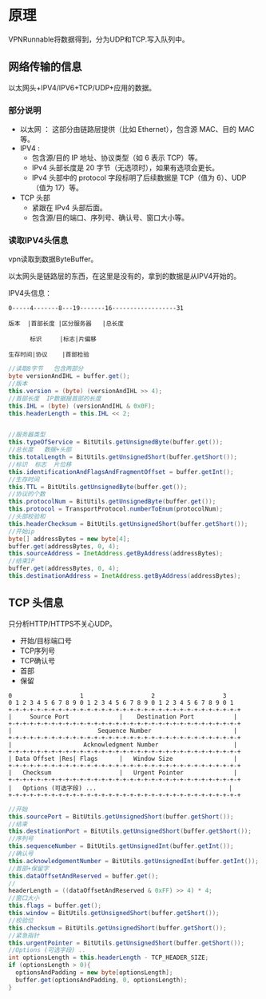 # 原理

VPNRunnable将数据得到，分为UDP和TCP.写入队列中。

## 网络传输的信息

以太网头+IPV4/IPV6+TCP/UDP+应用的数据。

### 部分说明

- 以太网 ： 这部分由链路层提供（比如 Ethernet），包含源 MAC、目的 MAC 等。
- IPV4 :
  - 包含源/目的 IP 地址、协议类型（如 6 表示 TCP）等。
  - IPv4 头部长度是 20 字节（无选项时），如果有选项会更长。
  - IPv4 头部中的 protocol 字段标明了后续数据是 TCP（值为 6）、UDP（值为 17）等。
- TCP 头部
  - 紧跟在 IPv4 头部后面。
  - 包含源/目的端口、序列号、确认号、窗口大小等。

### 读取IPV4头信息

vpn读取到数据ByteBuffer。

以太网头是链路层的东西，在这里是没有的，拿到的数据是从IPV4开始的。

IPV4头信息：


```
0-----4-------8---19-------16------------------31

版本  |首部长度 |区分服务器   |总长度

      标识     |标志|片偏移

生存时间|协议    |首部检验
```

```java
//读取8字节   包含两部分
byte versionAndIHL = buffer.get();
//版本
this.version = (byte) (versionAndIHL >> 4);
//首部长度  IP数据报首部的长度
this.IHL = (byte) (versionAndIHL & 0x0F);
this.headerLength = this.IHL << 2;


//服务器类型
this.typeOfService = BitUtils.getUnsignedByte(buffer.get());
//总长度   数据+头部
this.totalLength = BitUtils.getUnsignedShort(buffer.getShort());
//标识  标志  片位移
this.identificationAndFlagsAndFragmentOffset = buffer.getInt();
//生存时间
this.TTL = BitUtils.getUnsignedByte(buffer.get());
//协议的个数
this.protocolNum = BitUtils.getUnsignedByte(buffer.get());
this.protocol = TransportProtocol.numberToEnum(protocolNum);
//头部校验和
this.headerChecksum = BitUtils.getUnsignedShort(buffer.getShort());
//开始ip
byte[] addressBytes = new byte[4];
buffer.get(addressBytes, 0, 4);
this.sourceAddress = InetAddress.getByAddress(addressBytes);
//结束IP
buffer.get(addressBytes, 0, 4);
this.destinationAddress = InetAddress.getByAddress(addressBytes);
````

## TCP 头信息

只分析HTTP/HTTPS不关心UDP。

- 开始/目标端口号
- TCP序列号
- TCP确认号
- 首部
- 保留


```
0                   1                   2                   3
0 1 2 3 4 5 6 7 8 9 0 1 2 3 4 5 6 7 8 9 0 1 2 3 4 5 6 7 8 9 0 1
+-+-+-+-+-+-+-+-+-+-+-+-+-+-+-+-+-+-+-+-+-+-+-+-+-+-+-+-+-+-+-+-+
|     Source Port              |    Destination Port           |
+-+-+-+-+-+-+-+-+-+-+-+-+-+-+-+-+-+-+-+-+-+-+-+-+-+-+-+-+-+-+-+-+
|                        Sequence Number                       |
+-+-+-+-+-+-+-+-+-+-+-+-+-+-+-+-+-+-+-+-+-+-+-+-+-+-+-+-+-+-+-+-+
|                    Acknowledgment Number                     |
+-+-+-+-+-+-+-+-+-+-+-+-+-+-+-+-+-+-+-+-+-+-+-+-+-+-+-+-+-+-+-+-+
| Data Offset |Res| Flags      |   Window Size                 |
+-+-+-+-+-+-+-+-+-+-+-+-+-+-+-+-+-+-+-+-+-+-+-+-+-+-+-+-+-+-+-+-+
|   Checksum                   |   Urgent Pointer              |
+-+-+-+-+-+-+-+-+-+-+-+-+-+-+-+-+-+-+-+-+-+-+-+-+-+-+-+-+-+-+-+-+
|   Options (可选字段) ...                                     |
+-+-+-+-+-+-+-+-+-+-+-+-+-+-+-+-+-+-+-+-+-+-+-+-+-+-+-+-+-+-+-+-+
```

```java
//开始 
this.sourcePort = BitUtils.getUnsignedShort(buffer.getShort());
//结束
this.destinationPort = BitUtils.getUnsignedShort(buffer.getShort());
//序列号
this.sequenceNumber = BitUtils.getUnsignedInt(buffer.getInt());
//确认号
this.acknowledgementNumber = BitUtils.getUnsignedInt(buffer.getInt());
//首部+保留字
this.dataOffsetAndReserved = buffer.get();
//
headerLength = ((dataOffsetAndReserved & 0xFF) >> 4) * 4;
//窗口大小
this.flags = buffer.get();
this.window = BitUtils.getUnsignedShort(buffer.getShort());
//校验位
this.checksum = BitUtils.getUnsignedShort(buffer.getShort());
//紧急指针
this.urgentPointer = BitUtils.getUnsignedShort(buffer.getShort());
//Options (可选字段) ..
int optionsLength = this.headerLength - TCP_HEADER_SIZE;
if (optionsLength > 0){
  optionsAndPadding = new byte[optionsLength];
  buffer.get(optionsAndPadding, 0, optionsLength);
}
```

